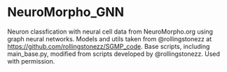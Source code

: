 # NeuroMorpho_GNN
Neuron classfication with neural cell data from NeuroMorpho.org using graph neural networks. Models and utils taken from @rollingstonezz at https://github.com/rollingstonezz/SGMP_code. Base scripts, including main_base.py, modified from scripts developed by @rollingstonezz. Used with permission.


